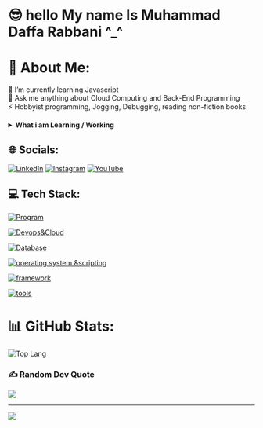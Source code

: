 # 😎 hello My name Is Muhammad Daffa Rabbani ^_^

# 💫 About Me:
🌱 I’m currently learning Javascript <br>💬 Ask me anything about Cloud Computing and Back-End Programming<br>⚡ Hobbyist programming, Jogging, Debugging, reading non-fiction books

<details>
 <summary><strong>What i am Learning / Working</strong></summary>
    - 🌐 Web Developer (Bootstrap, Jquery, PHP Native) <br>
    - 📱 Mobile Developer (Flutter) <br>
    - 🌠 Enterprice Resource Planning (Idempiere)  <br>
    - 🖥️ DevOps <br>
    - ☁ Cloud Engineer (AWS, GCP, Firebase, Supabase)
</details>

## 🌐 Socials:
 [![LinkedIn](https://img.shields.io/badge/linkedin-%230077B5.svg?style=for-the-badge&logo=linkedin&logoColor=white)](https://www.linkedin.com/in/daffarabbani/) [![Instagram](https://img.shields.io/badge/Instagram-%23E4405F.svg?logo=Instagram&logoColor=white)](https://www.instagram.com/neo_rival67/) [![YouTube](https://img.shields.io/badge/YouTube-%23FF0000.svg?style=for-the-badge&logo=YouTube&logoColor=white)](https://www.youtube.com/@The-Foundation) 

## 💻 Tech Stack:
[![Program](https://skillicons.dev/icons?i=js,java,py,dart,go,cpp,c,mdphp&perline=9)](https://skillicons.dev)

[![Devops&Cloud](https://skillicons.dev/icons?i=aws,gcp,supabase,docker,bitbucket,git,firebase,gitlab,terraform&perline=10)](https://skillicons.dev)

[![Database](https://skillicons.dev/icons?i=mongodb,mysql,postgres,sqlite,dynamodb&perline=7)](https://skillicons.dev)

[![operating system &scripting](https://skillicons.dev/icons?i=windows,ubuntu,bash,powershell,neovim&perline=5)](https://skillicons.dev)

[![framework](https://skillicons.dev/icons?i=babel,bootstrap,maven,jquery,express,flutter,react,cmake,flask,gradle&perline=11)](https://skillicons.dev)

[![tools](https://skillicons.dev/icons?i=postman,vscode,wordpress,figma,eclipse,idea,&perline=8)](https://skillicons.dev)

# 📊 GitHub Stats:

![Top Lang](https://github-readme-stats.vercel.app/api/top-langs/?username=neorival67&layout=compact&hide=php,html,ejs,c#)

### ✍️ Random Dev Quote
![](https://quotes-github-readme.vercel.app/api?type=horizontal&theme=radical)


---
[![](https://visitcount.itsvg.in/api?id=thq642&icon=0&color=0)](https://visitcount.itsvg.in)
